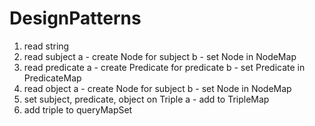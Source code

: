 # DesignPatterns

1) read string
2) read subject
 a - create Node for subject
 b - set Node in NodeMap
3) read predicate
 a - create Predicate for predicate
 b - set Predicate in PredicateMap
4) read object
 a - create Node for subject
 b - set Node in NodeMap
5) set subject, predicate, object on Triple
 a - add to TripleMap
6) add triple to queryMapSet
